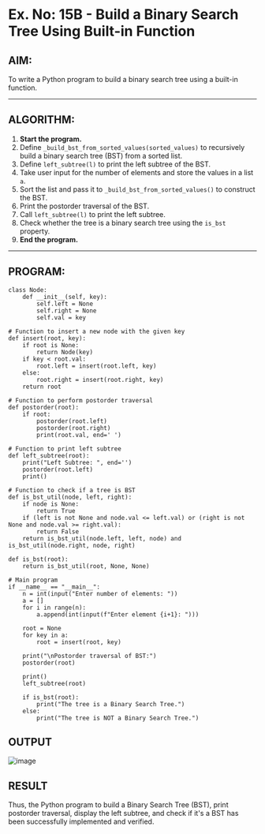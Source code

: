 # Ex. No: 15B - Build a Binary Search Tree Using Built-in Function

## AIM:
To write a Python program to build a binary search tree using a built-in function.

---

## ALGORITHM:

1. **Start the program.**
2. Define `_build_bst_from_sorted_values(sorted_values)` to recursively build a binary search tree (BST) from a sorted list.
3. Define `left_subtree(l)` to print the left subtree of the BST.
4. Take user input for the number of elements and store the values in a list `a`.
5. Sort the list and pass it to `_build_bst_from_sorted_values()` to construct the BST.
6. Print the postorder traversal of the BST.
7. Call `left_subtree(l)` to print the left subtree.
8. Check whether the tree is a binary search tree using the `is_bst` property.
9. **End the program.**

---

## PROGRAM:

```
class Node:
    def __init__(self, key):
        self.left = None
        self.right = None
        self.val = key

# Function to insert a new node with the given key
def insert(root, key):
    if root is None:
        return Node(key)
    if key < root.val:
        root.left = insert(root.left, key)
    else:
        root.right = insert(root.right, key)
    return root

# Function to perform postorder traversal
def postorder(root):
    if root:
        postorder(root.left)
        postorder(root.right)
        print(root.val, end=' ')

# Function to print left subtree
def left_subtree(root):
    print("Left Subtree: ", end='')
    postorder(root.left)
    print()

# Function to check if a tree is BST
def is_bst_util(node, left, right):
    if node is None:
        return True
    if (left is not None and node.val <= left.val) or (right is not None and node.val >= right.val):
        return False
    return is_bst_util(node.left, left, node) and is_bst_util(node.right, node, right)

def is_bst(root):
    return is_bst_util(root, None, None)

# Main program
if __name__ == "__main__":
    n = int(input("Enter number of elements: "))
    a = []
    for i in range(n):
        a.append(int(input(f"Enter element {i+1}: ")))

    root = None
    for key in a:
        root = insert(root, key)

    print("\nPostorder traversal of BST:")
    postorder(root)

    print()
    left_subtree(root)

    if is_bst(root):
        print("The tree is a Binary Search Tree.")
    else:
        print("The tree is NOT a Binary Search Tree.")

```

## OUTPUT

![image](https://github.com/user-attachments/assets/59d5bc43-fd57-4f29-adf2-59f3f9de1813)


## RESULT
Thus, the Python program to build a Binary Search Tree (BST), print postorder traversal, display the left subtree, and check if it's a BST has been successfully implemented and verified.
